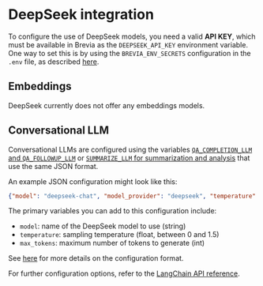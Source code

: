 # DeepSeek integration

To configure the use of DeepSeek models, you need a valid **API KEY**, which must be available in Brevia as the `DEEPSEEK_API_KEY` environment variable. One way to set this is by using the `BREVIA_ENV_SECRETS` configuration in the `.env` file, as described [here](../config.md#brevia-env-secrets).

## Embeddings

DeepSeek currently does not offer any embeddings models.

## Conversational LLM

Conversational LLMs are configured using the variables [`QA_COMPLETION_LLM` and `QA_FOLLOWUP_LLM`](../config.md#qa-and-chat) or [`SUMMARIZE_LLM` for summarization and analysis](../config.md#summarization) that use the same JSON format.

An example JSON configuration might look like this:

```json
{"model": "deepseek-chat", "model_provider": "deepseek", "temperature": 1.0, "max_tokens": 1000}
```

The primary variables you can add to this configuration include:

- `model`: name of the DeepSeek model to use (string)
- `temperature`: sampling temperature (float, between 0 and 1.5)
- `max_tokens`: maximum number of tokens to generate (int)

See [here](overview.md#model-configuration-formats) for more details on the configuration format.

For further configuration options, refer to the [LangChain API reference](https://python.langchain.com/api_reference/deepseek/chat_models/langchain_deepseek.chat_models.ChatDeepSeek.html#langchain_deepseek.chat_models.ChatDeepSeek).
